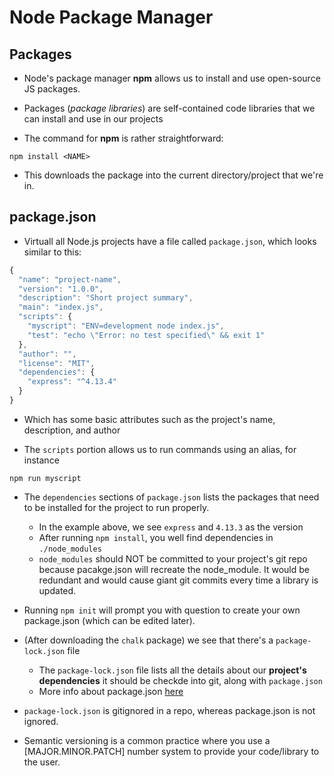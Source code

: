 # Node Package Manager

## Packages

* Node's package manager **npm** allows us to install and use open-source JS packages.

* Packages (*package libraries*) are self-contained code libraries that we can install and use in our projects

* The command for **npm** is rather straightforward:

```
npm install <NAME>
```

* This downloads the package into the current directory/project that we're in.

## package.json

* Virtuall all Node.js projects have a file called `package.json`, which looks similar to this:

```js
{
  "name": "project-name",
  "version": "1.0.0",
  "description": "Short project summary",
  "main": "index.js",
  "scripts": {
    "myscript": "ENV=development node index.js",
    "test": "echo \"Error: no test specified\" && exit 1"
  },
  "author": "",
  "license": "MIT",
  "dependencies": {
    "express": "^4.13.4"
  }
}
```

* Which has some basic attributes such as the project's name, description, and author

* The `scripts` portion allows us to run commands using an alias, for instance

```
npm run myscript
```

* The `dependencies` sections of `package.json` lists the packages that need to be installed for the project to run properly.
  * In the example above, we see `express` and `4.13.3` as the version
  * After running `npm install`, you well find dependencies in `./node_modules`
  * `node_modules` should NOT be committed to your project's git repo because pacakge.json will recreate the node_module. It would be redundant and would cause giant git commits every time a library is updated.

* Running `npm init` will prompt you with question to create your own package.json (which can be edited  later).

* (After downloading the `chalk` package) we see that there's a `package-lock.json` file
  * The `package-lock.json` file lists all the details about our **project's dependencies**  it should be checkde into git, along with `package.json`
  * More info about package.json [here](https://docs.npmjs.com/cli/v7/configuring-npm/package-lock-json)


* `package-lock.json` is gitignored in a repo, whereas package.json is not ignored.

* Semantic versioning is a common practice where you use a [MAJOR.MINOR.PATCH] number system to provide your code/library to the user. 